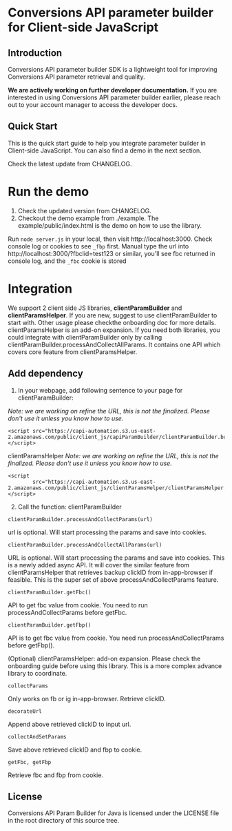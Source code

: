 # Conversions API parameter builder for Client-side JavaScript

## Introduction

Conversions API parameter builder SDK is a lightweight tool for improving
Conversions API parameter retrieval and quality.

**We are actively working on further developer documentation.** If you are
interested in using Conversions API parameter builder earlier, please reach out
to your account manager to access the developer docs.

## Quick Start

This is the quick start guide to help you integrate parameter builder in Client-side JavaScript.
You can also find a demo in the next section.

Check the latest update from CHANGELOG.

# Run the demo

1. Check the updated version from CHANGELOG.
2. Checkout the demo example from ./example. The example/public/index.html is the demo on how to use the library.

Run `node server.js` in your local, then visit http://localhost:3000. Check console log or cookies to see ```_fbp``` first.
Manual type the url into http://localhost:3000/?fbclid=test123 or similar, you'll see fbc returned in console log, and the ```_fbc``` cookie is stored

# Integration

We support 2 client side JS libraries, **clientParamBuilder** and **clientParamsHelper**.
If you are new, suggest to use clientParamBuilder to start with. Other usage please checkthe onboarding doc for more details.
clientParamsHelper is an add-on expansion.
If you need both libraries, you could integrate with clientParamBuilder only by calling clientParamBuilder.processAndCollectAllParams. It contains one API which covers core feature from clientParamsHelper.

## Add dependency

1. In your webpage, add following sentence to your page for clientParamBuilder:

*Note: we are working on refine the URL, this is not the finalized. Please don't use it unless you know how to use.*
```
<script src="https://capi-automation.s3.us-east-2.amazonaws.com/public/client_js/capiParamBuilder/clientParamBuilder.bundle.js"></script>
```

clientParamsHelper
*Note: we are working on refine the URL, this is not the finalized. Please don't use it unless you know how to use.*
```
<script
        src="https://capi-automation.s3.us-east-2.amazonaws.com/public/client_js/clientParamsHelper/clientParamsHelper.bundle.js"></script>
```

2. Call the function: clientParamBuilder

```
clientParamBuilder.processAndCollectParams(url)
```

url is optional. Will start processing the params and save into cookies.

```
clientParamBuilder.processAndCollectAllParams(url)
```

URL is optional. Will start processing the params and save into cookies. This is a newly added async API. It will cover the similar feature from clientParamsHelper that retrieves backup clickID from in-app-browser if feasible. This is the super set of above processAndCollectParams feature.

```
clientParamBuilder.getFbc()
```

API to get fbc value from cookie. You need to run processAndCollectParams before getFbc.

```
clientParamBuilder.getFbp()
```

API is to get fbc value from cookie. You need run processAndCollectParams before getFbp().


(Optional) clientParamsHelper: add-on expansion. Please check the onboarding guide before using this library. This is a more complex advance library to coordinate.

```
collectParams
```

Only works on fb or ig in-app-browser. Retrieve clickID.

```
decorateUrl
```

Append above retrieved clickID to input url.

```
collectAndSetParams
```

Save above retrieved clickID and fbp to cookie.

```
getFbc, getFbp
```

Retrieve fbc and fbp from cookie.

## License

Conversions API Param Builder for Java is licensed under the LICENSE file in the root directory of this source tree.
